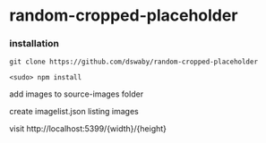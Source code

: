 # random-cropped-placeholder #

### installation ###

`git clone https://github.com/dswaby/random-cropped-placeholder` 

`<sudo> npm install`

add images to source-images folder

create imagelist.json listing images

visit http://localhost:5399/{width}/{height}